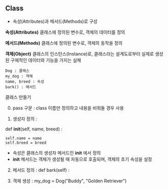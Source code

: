 ## Class
- 속성(Attributes)과 메서드(Methods)로 구성

 


**속성(Attributes)**
클래스에 정의된 변수로, 객체의 데이터를 정의

**메서드(Methods)**
클래스에 정의된 변수로, 객체의 동작을 정의

**객체(Object)**
클래스의 인스턴스(Instance)로, 클래스라는 설계도로부터 실제로 생성된 구체적인 데이터와 기능을 가지는 실체


    Dog : 클래스  
    my_dog : 객체  
    name, breed : 속성   
    bark() : 메서드

 

클래스 만들기

0. pass 구문 : class 이름만 정의하고 내용을 비워둘 경우 사용


1. 생성자 정의 :

def __init__(self, name, breed) :

    self.name = name
    self.breed = breed

 - 속성은 클래스의 생성자 메서드인 __init__ 에서 정의
 - __init__ 메서드는 객체가 생성될 때 자동으로 호출되며, 객체의 초기 속성을 설정

2. 메서드 정의 : def bark(self) : 

3. 객체 생성 : my_dog = Dog("Buddy", "Golden Retriever")